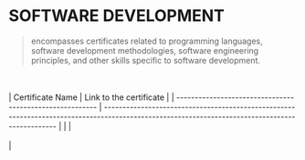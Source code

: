 # SOFTWARE DEVELOPMENT
> encompasses certificates related to programming languages, software development methodologies, software engineering principles, 
> and other skills specific to software development.


<br /><br />
| Certificate Name                                          | Link to the certificate                                                                                                                         |
| --------------------------------------------------------  | ----------------------------------------------------------------------------------------------------------------------------------------------- |
| |  <br /><br /> |
